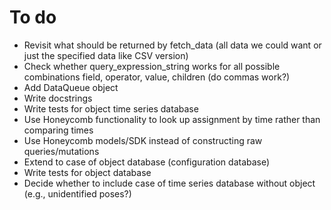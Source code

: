 # To do

* Revisit what should be returned by fetch_data (all data we could want or just the specified data like CSV version)
* Check whether query_expression_string works for all possible combinations field, operator, value, children (do commas work?)
* Add DataQueue object
* Write docstrings
* Write tests for object time series database
* Use Honeycomb functionality to look up assignment by time rather than comparing times
* Use Honeycomb models/SDK instead of constructing raw queries/mutations
* Extend to case of object database (configuration database)
* Write tests for object database
* Decide whether to include case of time series database without object (e.g., unidentified poses?)
